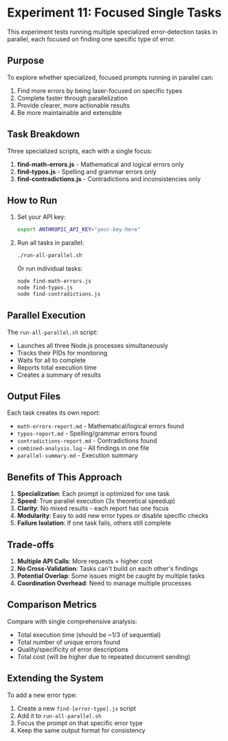 # Experiment 11: Focused Single Tasks

This experiment tests running multiple specialized error-detection tasks in parallel, each focused on finding one specific type of error.

## Purpose

To explore whether specialized, focused prompts running in parallel can:
1. Find more errors by being laser-focused on specific types
2. Complete faster through parallelization
3. Provide clearer, more actionable results
4. Be more maintainable and extensible

## Task Breakdown

Three specialized scripts, each with a single focus:
1. **find-math-errors.js** - Mathematical and logical errors only
2. **find-typos.js** - Spelling and grammar errors only
3. **find-contradictions.js** - Contradictions and inconsistencies only

## How to Run

1. Set your API key:
   ```bash
   export ANTHROPIC_API_KEY="your-key-here"
   ```

2. Run all tasks in parallel:
   ```bash
   ./run-all-parallel.sh
   ```

   Or run individual tasks:
   ```bash
   node find-math-errors.js
   node find-typos.js
   node find-contradictions.js
   ```

## Parallel Execution

The `run-all-parallel.sh` script:
- Launches all three Node.js processes simultaneously
- Tracks their PIDs for monitoring
- Waits for all to complete
- Reports total execution time
- Creates a summary of results

## Output Files

Each task creates its own report:
- `math-errors-report.md` - Mathematical/logical errors found
- `typos-report.md` - Spelling/grammar errors found
- `contradictions-report.md` - Contradictions found
- `combined-analysis.log` - All findings in one file
- `parallel-summary.md` - Execution summary

## Benefits of This Approach

1. **Specialization**: Each prompt is optimized for one task
2. **Speed**: True parallel execution (3x theoretical speedup)
3. **Clarity**: No mixed results - each report has one focus
4. **Modularity**: Easy to add new error types or disable specific checks
5. **Failure Isolation**: If one task fails, others still complete

## Trade-offs

1. **Multiple API Calls**: More requests = higher cost
2. **No Cross-Validation**: Tasks can't build on each other's findings
3. **Potential Overlap**: Some issues might be caught by multiple tasks
4. **Coordination Overhead**: Need to manage multiple processes

## Comparison Metrics

Compare with single comprehensive analysis:
- Total execution time (should be ~1/3 of sequential)
- Total number of unique errors found
- Quality/specificity of error descriptions
- Total cost (will be higher due to repeated document sending)

## Extending the System

To add a new error type:
1. Create a new `find-[error-type].js` script
2. Add it to `run-all-parallel.sh`
3. Focus the prompt on that specific error type
4. Keep the same output format for consistency